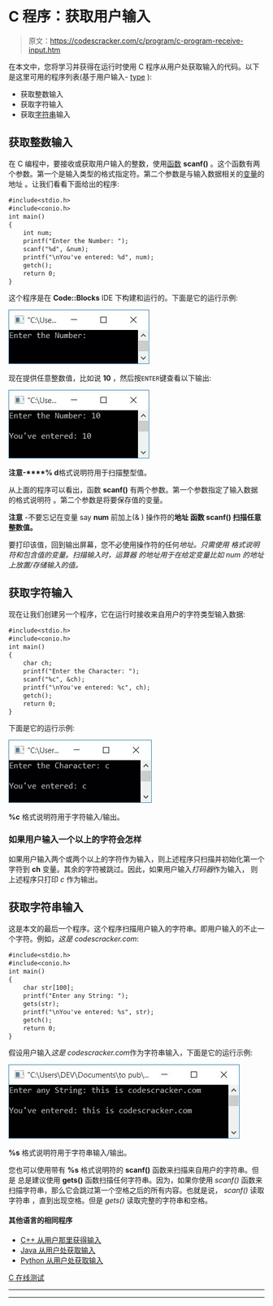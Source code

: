 # C 程序：获取用户输入

> 原文：<https://codescracker.com/c/program/c-program-receive-input.htm>

在本文中，您将学习并获得在运行时使用 C 程序从用户处获取输入的代码。以下是这里可用的程序列表(基于用户输入- [type](/c/c-data-types.htm) ):

*   获取整数输入
*   获取字符输入
*   获取[字符串](/c/c-strings.htm)输入

## 获取整数输入

在 C 编程中，要接收或获取用户输入的整数，使用[函数](/c/c-functions.htm) **scanf()** 。这个函数有两个参数。第一个是输入类型的格式指定符。第二个参数是与输入数据相关的[变量](/c/c-variables.htm)的地址 。让我们看看下面给出的程序:

```
#include<stdio.h>
#include<conio.h>
int main()
{
    int num;
    printf("Enter the Number: ");
    scanf("%d", &num);
    printf("\nYou've entered: %d", num);
    getch();
    return 0;
}
```

这个程序是在 **Code::Blocks** IDE 下构建和运行的。下面是它的运行示例:

![receiving input in c programming](img/31f82d460b716c6556e33c1515cd687a.png)

现在提供任意整数值，比如说 **10** ，然后按`ENTER`键查看以下输出:

![c get user input](img/341db372eb895dc5b50b8f8f31344d7b.png)

**注意-****% d**格式说明符用于扫描整型值。

从上面的程序可以看出，函数 **scanf()** 有两个参数。第一个参数指定了输入数据的格式说明符 。第二个参数是将要保存值的变量。

**注意** -不要忘记在变量 say **num** 前加上(& ) 操作符的**地址 函数 **scanf()** 扫描任意整数值。**

要打印该值，回到输出屏幕，您不必使用操作符的任何*地址。只需使用 格式说明符和包含值的变量。扫描输入时，*运算器 的*地址用于在给定变量比如 *num* 的地址上放置/存储输入的值。*

## 获取字符输入

现在让我们创建另一个程序，它在运行时接收来自用户的字符类型输入数据:

```
#include<stdio.h>
#include<conio.h>
int main()
{
    char ch;
    printf("Enter the Character: ");
    scanf("%c", &ch);
    printf("\nYou've entered: %c", ch);
    getch();
    return 0;
}
```

下面是它的运行示例:

![c program get character input](img/09cc6418d94443db9378a17515f8c1b3.png)

**%c** 格式说明符用于字符输入/输出。

### 如果用户输入一个以上的字符会怎样

如果用户输入两个或两个以上的字符作为输入，则上述程序只扫描并初始化第一个字符到 **ch** 变量。其余的字符被跳过。因此，如果用户输入*打码器*作为输入， 则上述程序只打印 *c* 作为输出。

## 获取字符串输入

这是本文的最后一个程序。这个程序扫描用户输入的字符串。即用户输入的不止一个字符。例如，*这是 codescracker.com*:

```
#include<stdio.h>
#include<conio.h>
int main()
{
    char str[100];
    printf("Enter any String: ");
    gets(str);
    printf("\nYou've entered: %s", str);
    getch();
    return 0;
}
```

假设用户输入*这是 codescracker.com*作为字符串输入，下面是它的运行示例:

![get string input c](img/b3c11ac6c5b1a90ede6315bf8c12d9fa.png)

**%s** 格式说明符用于字符串输入/输出。

您也可以使用带有 **%s** 格式说明符的 **scanf()** 函数来扫描来自用户的字符串。但是 总是建议使用 **gets()** 函数扫描任何字符串。因为，如果你使用 *scanf()* 函数来扫描字符串，那么它会跳过第一个空格之后的所有内容。也就是说， *scanf()* 读取字符串 ，直到出现空格。但是 *gets()* 读取完整的字符串和空格。

#### 其他语言的相同程序

*   [C++ 从用户那里获得输入](/cpp/program/cpp-program-receive-input.htm)
*   [Java 从用户处获取输入](/java/program/java-program-take-input-from-user.htm)
*   [Python 从用户处获取输入](/python/program/python-program-get-input-from-user.htm)

[C 在线测试](/exam/showtest.php?subid=2)

* * *

* * *